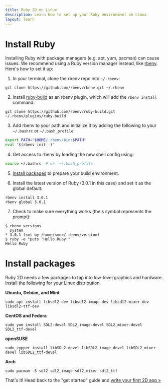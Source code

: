```yaml
---
title: Ruby 2D on Linux
description: Learn how to set up your Ruby environment on Linux
layout: learn
---
```


# Install Ruby

Installing Ruby with package managers (e.g. apt, yum, pacman) can cause issues. We recommend using a Ruby version manager instead, like [rbenv](https://github.com/rbenv/rbenv). Here's how to set it up:

1. In your terminal, clone the rbenv repo into `~/.rbenv`:
```
git clone https://github.com/rbenv/rbenv.git ~/.rbenv
```

2. Install [ruby-build](https://github.com/rbenv/ruby-build) as an rbenv plugin, which will add the `rbenv install` command:
```
git clone https://github.com/rbenv/ruby-build.git ~/.rbenv/plugins/ruby-build
```

3. Add rbenv to your path and initialize it by adding the following to your `~/.bashrc` or `~/.bash_profile`:
```bash
export PATH="$HOME/.rbenv/bin:$PATH"
eval "$(rbenv init -)"
```

4. Get access to rbenv by loading the new shell config using:
```bash
source ~/.bashrc  # or `~/.bash_profile`
```

5. [Install packages](https://github.com/rbenv/ruby-build/wiki#suggested-build-environment) to prepare your build environment.

6. Install the latest version of Ruby (3.0.1 in this case) and set it as the global default:
```
rbenv install 3.0.1
rbenv global 3.0.1
```

7. Check to make sure everything works (the `$` symbol represents the prompt):
```
$ rbenv versions
  system
* 3.0.1 (set by /home/<me>/.rbenv/version)
$ ruby -e "puts 'Hello Ruby'"
Hello Ruby
```

# Install packages

Ruby 2D needs a few packages to tap into low-level graphics and hardware. Install the following for your Linux distribution.

**Ubuntu, Debian, and Mint**
```
sudo apt install libsdl2-dev libsdl2-image-dev libsdl2-mixer-dev libsdl2-ttf-dev
```

**CentOS and Fedora**
```
sudo yum install SDL2-devel SDL2_image-devel SDL2_mixer-devel SDL2_ttf-devel
```

**openSUSE**
```
sudo zypper install libSDL2-devel libSDL2_image-devel libSDL2_mixer-devel libSDL2_ttf-devel
```

**Arch**
```
sudo pacman -S sdl2 sdl2_image sdl2_mixer sdl2_ttf
```

That's it! Head back to the "get started" guide and [write your first 2D app »](/learn/get-started)
